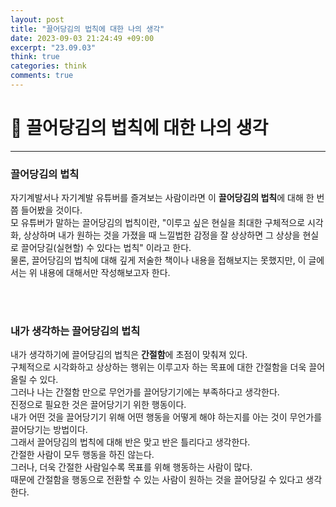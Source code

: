```yaml
---
layout: post
title: "끌어당김의 법칙에 대한 나의 생각"
date: 2023-09-03 21:24:49 +09:00
excerpt: "23.09.03"
think: true
categories: think
comments: true
---
```

# 📌 끌어당김의 법칙에 대한 나의 생각
---------------------------

<!-- <figure>
    <a href="/assets/img/cs/2022-08-07/server.png"><img src="/assets/img/cs/2022-08-08/server.png"></a>    
    <figcaption style="text-align:center"></figcaption>
</figure> -->

### 끌어당김의 법칙
자기계발서나 자기계발 유튜버를 즐겨보는 사람이라면 이 **끌어당김의 법칙**에 대해 한 번쯤 들어봤을 것이다.  
모 유튜버가 말하는 끌어당김의 법칙이란, "이루고 싶은 현실을 최대한 구체적으로 시각화, 상상하며 내가 원하는 것을 가졌을 때 느낄법한 감정을 잘 상상하면 그 상상을 현실로 끌어당길(실현할) 수 있다는 법칙" 이라고 한다.  
물론, 끌어당김의 법칙에 대해 깊게 저술한 책이나 내용을 접해보지는 못했지만, 이 글에서는 위 내용에 대해서만 작성해보고자 한다.  

<br/>
<br/>

### 내가 생각하는 끌어당김의 법칙
내가 생각하기에 끌어당김의 법칙은 **간절함**에 초점이 맞춰져 있다.  
구체적으로 시각화하고 상상하는 행위는 이루고자 하는 목표에 대한 간절함을 더욱 끌어올릴 수 있다.  
그러나 나는 간절함 만으로 무언가를 끌어당기기에는 부족하다고 생각한다.  
진정으로 필요한 것은 끌어당기기 위한 행동이다.  
내가 어떤 것을 끌어당기기 위해 어떤 행동을 어떻게 해야 하는지를 아는 것이 무언가를 끌어당기는 방법이다.  
그래서 끌어당김의 법칙에 대해 반은 맞고 반은 틀리다고 생각한다.  
간절한 사람이 모두 행동을 하진 않는다.  
그러나, 더욱 간절한 사람일수록 목표를 위해 행동하는 사람이 많다.  
때문에 간절함을 행동으로 전환할 수 있는 사람이 원하는 것을 끌어당길 수 있다고 생각한다.  





<br>
<br>
<br>


[jekyll-docs]: https://jekyllrb.com/docs/home
[jekyll-gh]:   https://github.com/jekyll/jekyll
[jekyll-talk]: https://talk.jekyllrb.com/

